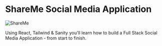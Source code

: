 # ShareMe Social Media Application
![ShareMe](https://i.ibb.co/8cLfj3X/image.png)


Using React, Tailwind & Sanity you'll learn how to build a Full Stack Social Media Application - from start to finish.

